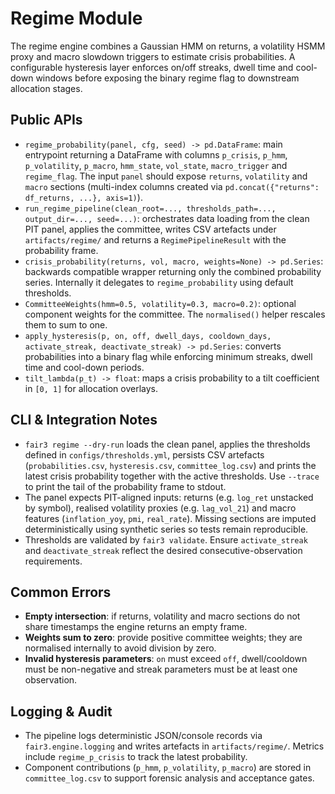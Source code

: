 # Regime Module

The regime engine combines a Gaussian HMM on returns, a volatility HSMM proxy and
macro slowdown triggers to estimate crisis probabilities. A configurable hysteresis
layer enforces on/off streaks, dwell time and cool-down windows before exposing the
binary regime flag to downstream allocation stages.

## Public APIs
- `regime_probability(panel, cfg, seed) -> pd.DataFrame`: main entrypoint returning
  a DataFrame with columns `p_crisis`, `p_hmm`, `p_volatility`, `p_macro`,
  `hmm_state`, `vol_state`, `macro_trigger` and `regime_flag`. The input `panel`
  should expose `returns`, `volatility` and `macro` sections (multi-index columns
  created via `pd.concat({"returns": df_returns, ...}, axis=1)`).
- `run_regime_pipeline(clean_root=..., thresholds_path=..., output_dir=..., seed=...)`:
  orchestrates data loading from the clean PIT panel, applies the committee, writes
  CSV artefacts under `artifacts/regime/` and returns a `RegimePipelineResult` with
  the probability frame.
- `crisis_probability(returns, vol, macro, weights=None) -> pd.Series`: backwards
  compatible wrapper returning only the combined probability series. Internally it
  delegates to `regime_probability` using default thresholds.
- `CommitteeWeights(hmm=0.5, volatility=0.3, macro=0.2)`: optional component weights
  for the committee. The `normalised()` helper rescales them to sum to one.
- `apply_hysteresis(p, on, off, dwell_days, cooldown_days, activate_streak,
  deactivate_streak) -> pd.Series`: converts probabilities into a binary flag while
  enforcing minimum streaks, dwell time and cool-down periods.
- `tilt_lambda(p_t) -> float`: maps a crisis probability to a tilt coefficient in
  `[0, 1]` for allocation overlays.

## CLI & Integration Notes
- `fair3 regime --dry-run` loads the clean panel, applies the thresholds defined in
  `configs/thresholds.yml`, persists CSV artefacts (`probabilities.csv`,
  `hysteresis.csv`, `committee_log.csv`) and prints the latest crisis probability
  together with the active thresholds. Use `--trace` to print the tail of the
  probability frame to stdout.
- The panel expects PIT-aligned inputs: returns (e.g. `log_ret` unstacked by symbol),
  realised volatility proxies (e.g. `lag_vol_21`) and macro features (`inflation_yoy`,
  `pmi`, `real_rate`). Missing sections are imputed deterministically using
  synthetic series so tests remain reproducible.
- Thresholds are validated by `fair3 validate`. Ensure `activate_streak` and
  `deactivate_streak` reflect the desired consecutive-observation requirements.

## Common Errors
- **Empty intersection**: if returns, volatility and macro sections do not share
  timestamps the engine returns an empty frame.
- **Weights sum to zero**: provide positive committee weights; they are normalised
  internally to avoid division by zero.
- **Invalid hysteresis parameters**: `on` must exceed `off`, dwell/cooldown must be
  non-negative and streak parameters must be at least one observation.

## Logging & Audit
- The pipeline logs deterministic JSON/console records via `fair3.engine.logging` and
  writes artefacts in `artifacts/regime/`. Metrics include `regime_p_crisis` to track
  the latest probability.
- Component contributions (`p_hmm`, `p_volatility`, `p_macro`) are stored in
  `committee_log.csv` to support forensic analysis and acceptance gates.
